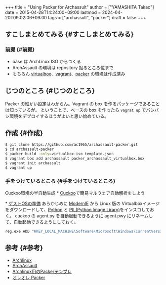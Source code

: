 +++
title = "Using Packer for Archassult"
author = ["YAMASHITA Takao"]
date = 2015-04-28T14:24:00+09:00
lastmod = 2024-04-20T09:02:06+09:00
tags = ["archassult", "packer"]
draft = false
+++

## すこしまとめてみる {#すこしまとめてみる}


### 前提 {#前提}

-   base は ArchLinux ISO からつくる
-   ArchAssault の環境は repository 掘るところ位まで
-   もちろん
    [virtualbox](https://www.virtualbox.org)、[vagrant](https://www.vagrantup.com)、[packer](https://www.vagrantup.com)
    の環境は作成済み


## じつのところ {#じつのところ}

Packer の細かい設定はわからん。Vagrant の box
を作るパッケージであることは知っているが。 ということで、ベースの box
を作ったら `vagrat up`
でバシバシ環境をデプロイするほうがよいと思い始めている。


## 作成 {#作成}

```sh
$ git clone https://github.com/ac1965/archassault-packer.git
$ cd archassult-packer
$ packer build -only=virtualbox-iso template.json
$ vagrant box add archassault packer_archassault_virtualbox.box
$ vagrant init archassult
$ vagrant up
```


### 手をつけているところ {#手をつけているところ}

Cuckoo環境の半自動生成 \*
[Cuckoo](http://www.cuckoosandbox.org)で簡易マルウェア自動解析をしよう

\*
[ゲストOSの準備](http://cuckoo.readthedocs.org/en/latest/installation/guest/)
あらかじめに [ModernIE](https://www.modern.ie/ja-jp) から Linux 版の
Virtualboxイメージをダウンロードして、[Python](https://www.python.org/getit/)
と [PIL(Python Image
Lirary)](http://www.pythonware.com/products/pil/)をインスコしておく。 cuckoo の agent.py を自動起動できるように
agent.pwy にリネームして、自動起動できるようにしておく。

```sh
reg.exe ADD "HKEY_LOCAL_MACHINE\Software\Microsoft\Windows\CurrentVersion\Run" -v "Agent" -t REG_SZ -d "C:\Python27\agent.pyw"
```


## 参考 {#参考}

-   [Archlinux](https://www.archlinux.org)
-   [ArchAssault](https://www.archassault.org)
-   [Archlinux用のPackerテンプレ](https://github.com/elasticdog/packer-arch)
-   [オレオレ Packer](https://github.com/ac1965/archassault-packer)

